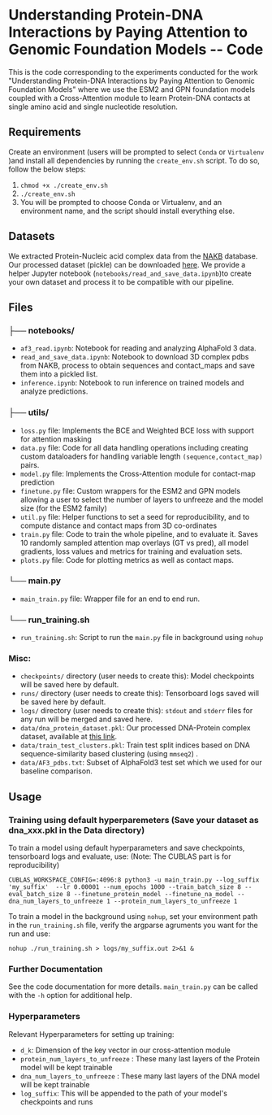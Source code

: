 # Understanding Protein-DNA Interactions by Paying Attention to Genomic Foundation Models -- Code

This is the code corresponding to the experiments conducted for the work "Understanding Protein-DNA Interactions by Paying Attention to Genomic Foundation Models" where we use the ESM2 and GPN foundation models coupled with a Cross-Attention module to learn Protein-DNA contacts at single amino acid and single nucleotide resolution. 

## Requirements

Create an environment (users will be prompted to select `Conda` or `Virtualenv` )and install all dependencies by running the `create_env.sh` script. To do so, follow the below steps:
1. `chmod +x ./create_env.sh`
2. `./create_env.sh`
3. You will be prompted to choose Conda or Virtualenv, and an environment name, and the script should install everything else.
  

## Datasets

We extracted Protein-Nucleic acid complex data from the [NAKB](https://www.nakb.org/) database. Our processed dataset (pickle) can be downloaded [here](https://drive.google.com/file/d/1nHrB8WiYuLdJpiP-L3lls9cKp0ipWXi1/view?usp=sharing). We provide a helper Jupyter notebook (`notebooks/read_and_save_data.ipynb`)to create your own dataset and process it to be compatible with our pipeline. 

## Files

### ├── notebooks/
- `af3_read.ipynb`: Notebook for reading and analyzing AlphaFold 3 data.
- `read_and_save_data.ipynb`: Notebook to download 3D complex pdbs from NAKB, process to obtain sequences and contact_maps and save them into a pickled list. 
- `inference.ipynb`: Notebook to run inference on trained models and analyze predictions.

### ├── utils/
  - `loss.py` file: Implements the BCE and Weighted BCE loss with support for attention masking
  - `data.py` file: Code for all data handling operations including creating custom dataloaders for handling variable length `(sequence,contact_map)` pairs. 
  - `model.py` file: Implements the Cross-Attention module for contact-map prediction
  - `finetune.py` file: Custom wrappers for the ESM2 and GPN models allowing a user to select the number of layers to unfreeze and the model size (for the ESM2 family)
  - `util.py` file: Helper functions to set a seed for reproducibility, and to compute distance and contact maps from 3D co-ordinates
  - `train.py` file: Code to train the whole pipeline, and to evaluate it. Saves 10 randomly sampled attention map overlays (GT vs pred), all model gradients, loss values and metrics for training and evaluation sets. 
  - `plots.py` file: Code for plotting metrics as well as contact maps. 
    
### └── main.py   
  - `main_train.py` file: Wrapper file for an end to end run.

### └── run_training.sh
  - `run_training.sh`: Script to run the `main.py` file in background using `nohup`

### Misc:
  -  `checkpoints/` directory (user needs to create this): Model checkpoints will be saved here by default.
  -  `runs/` directory (user needs to create this): Tensorboard logs saved will be saved here by default.
  -  `logs/` directory (user needs to create this): `stdout` and `stderr` files for any run will be merged and saved here.
  - `data/dna_protein_dataset.pkl`: Our processed DNA-Protein complex dataset, available at [this link]((https://drive.google.com/file/d/1nHrB8WiYuLdJpiP-L3lls9cKp0ipWXi1/view?usp=sharing)). 
  - `data/train_test_clusters.pkl`: Train test split indices based on DNA sequence-similarity based clustering (using `mmseq2`) .
  - `data/AF3_pdbs.txt`: Subset of AlphaFold3 test set which we used for our baseline comparison. 


## Usage

### Training using default hyperparemeters (Save your dataset as dna_xxx.pkl in the Data directory)

To train a model using default hyperparameters and save checkpoints, tensorboard logs and evaluate, use: (Note: The CUBLAS part is for reproducibility)

`CUBLAS_WORKSPACE_CONFIG=:4096:8 python3 -u main_train.py --log_suffix 'my_suffix'  --lr 0.00001 --num_epochs 1000 --train_batch_size 8 --eval_batch_size 8 --finetune_protein_model --finetune_na_model --dna_num_layers_to_unfreeze 1 --protein_num_layers_to_unfreeze 1`

To train a model in the background using `nohup`, set your environment path in the `run_training.sh` file, verify the argparse agruments you want for the run and use:

`nohup ./run_training.sh > logs/my_suffix.out 2>&1 & `



### Further Documentation

See the code documentation for more details. `main_train.py` can be called with the
`-h` option for additional help.

### Hyperparameters

Relevant Hyperparameters for setting up training:
 - `d_k`: Dimension of the key vector in our cross-attention module
 - `protein_num_layers_to_unfreeze` : These many last layers of the Protein model will be kept trainable
 - `dna_num_layers_to_unfreeze` : These many last layers of the DNA model will be kept trainable
 - `log_suffix`: This will be appended to the path of your model's checkpoints and runs 

